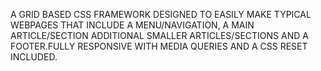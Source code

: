 A GRID BASED CSS  FRAMEWORK DESIGNED TO EASILY MAKE TYPICAL WEBPAGES THAT INCLUDE A MENU/NAVIGATION, A MAIN ARTICLE/SECTION ADDITIONAL SMALLER ARTICLES/SECTIONS AND A FOOTER.FULLY RESPONSIVE WITH MEDIA QUERIES AND A CSS RESET INCLUDED.